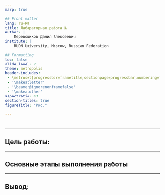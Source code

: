 ```yaml
---
marp: true

## Front matter
lang: ru-RU
title: Лабораторная работа №
author: |
	Перевощиков Данил Алексеевич
institute: |
	RUDN University, Moscow, Russian Federation

## Formatting
toc: false
slide_level: 2
theme: metropolis
header-includes: 
 - \metroset{progressbar=frametitle,sectionpage=progressbar,numbering=fraction}
 - '\makeatletter'
 - '\beamer@ignorenonframefalse'
 - '\makeatother'
aspectratio: 43
section-titles: true
figureTitle: "Рис."

---
```


#

---

## Цель работы:

---

## Основные этапы выполнения работы

---

## Вывод:
